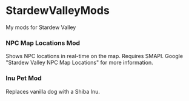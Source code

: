 # StardewValleyMods
My mods for Stardew Valley


### NPC Map Locations Mod
Shows NPC locations in real-time on the map. Requires SMAPI. Google "Stardew Valley NPC Map Locations" for more information.


###  Inu Pet Mod
Replaces vanilla dog with a Shiba Inu.



